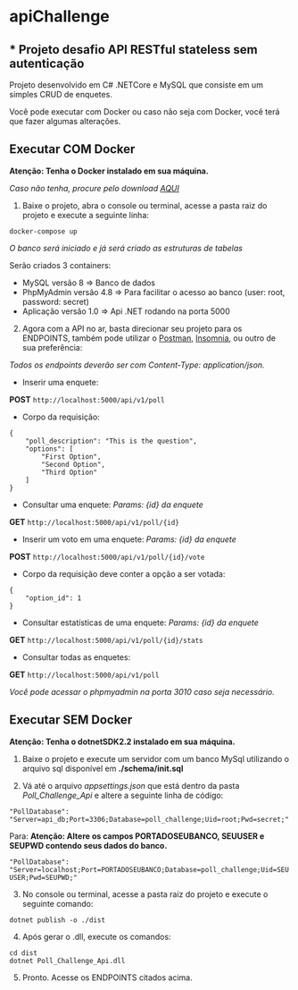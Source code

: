# apiChallenge

## * Projeto desafio API RESTful stateless sem autenticação

Projeto desenvolvido em C# .NETCore e MySQL que consiste em um simples CRUD de enquetes.

Você pode executar com Docker ou caso não seja com Docker, você terá que fazer algumas alterações.

## Executar COM Docker

**Atenção: Tenha o Docker instalado em sua máquina.**

*Caso não tenha, procure pelo download [AQUI](https://www.docker.com/)*

1. Baixe o projeto, abra o console ou terminal, acesse a pasta raiz do projeto e execute a seguinte linha:

```docker-compose up```

*O banco será iniciado e já será criado as estruturas de tabelas*

Serão criados 3 containers:
- MySQL versão 8 => Banco de dados
- PhpMyAdmin versão 4.8 => Para facilitar o acesso ao banco (user: root, password: secret)
- Aplicação versão 1.0 => Api .NET rodando na porta 5000

2. Agora com a API no ar, basta direcionar seu projeto para os ENDPOINTS, também pode utilizar o [Postman](https://www.getpostman.com/downloads/), [Insomnia](https://insomnia.rest/download/), ou outro de sua preferência:

*Todos os endpoints deverão	ser	com	Content-Type: application/json.*

- Inserir uma enquete:

**POST** ```http://localhost:5000/api/v1/poll```

- Corpo da requisição:
```
{
    "poll_description": "This is the question",
    "options": [
        "First Option",
        "Second Option",
        "Third Option"
    ]
}
```

- Consultar uma enquete: *Params: {id} da enquete*

**GET** ```http://localhost:5000/api/v1/poll/{id}```

- Inserir um voto em uma enquete: *Params: {id} da enquete*

**POST** ```http://localhost:5000/api/v1/poll/{id}/vote```

- Corpo da requisição deve conter a opção a ser votada:
```
{
    "option_id": 1
}
```

- Consultar estatísticas de uma enquete: *Params: {id} da enquete*

**GET** ```http://localhost:5000/api/v1/poll/{id}/stats```

- Consultar todas as enquetes:

**GET** ```http://localhost:5000/api/v1/poll```

*Você pode acessar o phpmyadmin na porta 3010 caso seja necessário.*

## Executar SEM Docker

**Atenção: Tenha o dotnetSDK2.2 instalado em sua máquina.**

1. Baixe o projeto e execute um servidor com um banco MySql utilizando o arquivo sql disponível em **./schema/init.sql**

2. Vá até o arquivo *appsettings.json* que está dentro da pasta *Poll_Challenge_Api* e altere a seguinte linha de código:

```"PollDatabase": "Server=api_db;Port=3306;Database=poll_challenge;Uid=root;Pwd=secret;"```

Para: **Atenção: Altere os campos PORTADOSEUBANCO, SEUUSER e SEUPWD contendo seus dados do banco.**

```"PollDatabase": "Server=localhost;Port=PORTADOSEUBANCO;Database=poll_challenge;Uid=SEUUSER;Pwd=SEUPWD;"```

3. No console ou terminal, acesse a pasta raiz do projeto e execute o seguinte comando:

```dotnet publish -o ./dist```

4. Após gerar o .dll, execute os comandos:

```
cd dist
dotnet Poll_Challenge_Api.dll
```

5. Pronto. Acesse os ENDPOINTS citados acima.